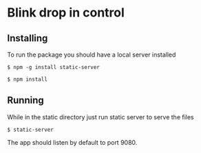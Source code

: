 # Blink drop in control


## Installing
To run the package you should have a local server installed

```$ npm -g install static-server```

```$ npm install```

## Running

While in the static directory just run static server to serve the files

```$ static-server```

The app should listen by default to port 9080.